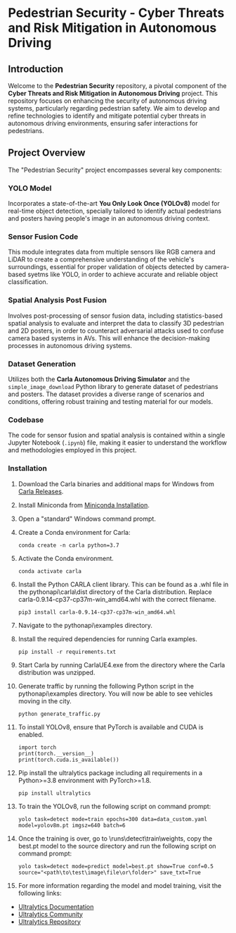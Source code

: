 # Pedestrian Security - Cyber Threats and Risk Mitigation in Autonomous Driving

## Introduction
Welcome to the **Pedestrian Security** repository, a pivotal component of the **Cyber Threats and Risk Mitigation in Autonomous Driving** project. This repository focuses on enhancing the security of autonomous driving systems, particularly regarding pedestrian safety. We aim to develop and refine technologies to identify and mitigate potential cyber threats in autonomous driving environments, ensuring safer interactions for pedestrians.

## Project Overview
The "Pedestrian Security" project encompasses several key components:

### YOLO Model
Incorporates a state-of-the-art **You Only Look Once (YOLOv8)** model for real-time object detection, specially tailored to identify actual pedestrians and posters having people's image in an autonomous driving context.

### Sensor Fusion Code
This module integrates data from multiple sensors like RGB camera and LiDAR to create a comprehensive understanding of the vehicle's surroundings, essential for proper validation of objects detected by camera-based syetms like YOLO, in order to achieve accurate and reliable object classification.

### Spatial Analysis Post Fusion
Involves post-processing of sensor fusion data, including statistics-based spatial analysis to evaluate and interpret the data to classify 3D pedestrian and 2D posters, in order to counteract adversarial attacks used to confuse camera based systems in AVs. This will enhance the decision-making processes in autonomous driving systems.

### Dataset Generation
Utilizes both the **Carla Autonomous Driving Simulator** and the `simple_image_download` Python library to generate dataset of pedestrians and posters. The dataset provides a diverse range of scenarios and conditions, offering robust training and testing material for our models.

### Codebase
The code for sensor fusion and spatial analysis is contained within a single Jupyter Notebook (`.ipynb`) file, making it easier to understand the workflow and methodologies employed in this project.

### Installation

1. Download the Carla binaries and additional maps for Windows from [Carla Releases](https://github.com/carla-simulator/carla/releases).

2. Install Miniconda from [Miniconda Installation](https://docs.conda.io/en/latest/miniconda.html).

3. Open a "standard" Windows command prompt.

4. Create a Conda environment for Carla:
   ```shell
   conda create -n carla python=3.7

5. Activate the Conda environment.
   ```shell
   conda activate carla

6. Install the Python CARLA client library. This can be found as a .whl file in the pythonapi\carla\dist directory of the Carla distribution. Replace carla-0.9.14-cp37-cp37m-win_amd64.whl with the correct filename.
   ```shell
   pip3 install carla-0.9.14-cp37-cp37m-win_amd64.whl

7. Navigate to the pythonapi\examples directory.

8. Install the required dependencies for running Carla examples.
   ```shell
   pip install -r requirements.txt

9. Start Carla by running CarlaUE4.exe from the directory where the Carla distribution was unzipped.

10. Generate traffic by running the following Python script in the pythonapi\examples directory. You will now be able to see vehicles moving in the city.
    ```shell
    python generate_traffic.py

11. To install YOLOv8, ensure that PyTorch is available and CUDA is enabled.
    ```shell
    import torch
    print(torch.__version__)
    print(torch.cuda.is_available())

12. Pip install the ultralytics package including all requirements in a Python>=3.8 environment with PyTorch>=1.8.
    ```shell
    pip install ultralytics

13. To train the YOLOv8, run the following script on command prompt:
    ```shell
    yolo task=detect mode=train epochs=300 data=data_custom.yaml model=yolov8m.pt imgsz=640 batch=6

14. Once the training is over, go to \runs\detect\train\weights, copy the best.pt model to the source directory and run the following script on command prompt:
    ```shell
    yolo task=detect mode=predict model=best.pt show=True conf=0.5 source="<path\to\test\image\file\or\folder>" save_txt=True

15. For more information regarding the model and model training, visit the following links:
- [Ultralytics Documentation](https://docs.ultralytics.com)
- [Ultralytics Community](https://community.ultralytics.com)
- [Ultralytics Repository](https://github.com/ultralytics/ultralytics)